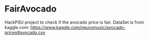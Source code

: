 # FairAvocado
HackPSU project to check if the avocado price is fair.
DataSet is from kaggle.com:
https://www.kaggle.com/neuromusic/avocado-prices#avocado.csv
